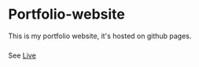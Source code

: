 # Portfolio-website

This is my portfolio website, it's hosted on github pages.

###

See [Live](https://p-oke.github.io/Portfolio-website/)
